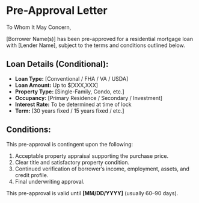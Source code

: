 # Pre-Approval Letter

To Whom It May Concern,

[Borrower Name(s)] has been pre-approved for a residential mortgage loan with [Lender Name], subject to the terms and conditions outlined below.

## Loan Details (Conditional):

- **Loan Type:** [Conventional / FHA / VA / USDA]
- **Loan Amount:** Up to $[XXX,XXX]
- **Property Type:** [Single-Family, Condo, etc.]
- **Occupancy:** [Primary Residence / Secondary / Investment]
- **Interest Rate:** To be determined at time of lock
- **Term:** [30 years fixed / 15 years fixed / etc.]

## Conditions:

This pre-approval is contingent upon the following:

1. Acceptable property appraisal supporting the purchase price.
2. Clear title and satisfactory property condition.
3. Continued verification of borrower’s income, employment, assets, and credit profile.
4. Final underwriting approval.

This pre-approval is valid until **[MM/DD/YYYY]** (usually 60–90 days).
